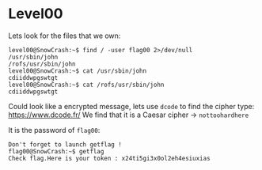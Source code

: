 # Level00

Lets look for the files that we own:

```shell
level00@SnowCrash:~$ find / -user flag00 2>/dev/null
/usr/sbin/john
/rofs/usr/sbin/john
level00@SnowCrash:~$ cat /usr/sbin/john
cdiiddwpgswtgt
level00@SnowCrash:~$ cat /rofs/usr/sbin/john
cdiiddwpgswtgt
```

Could look like a encrypted message, lets use `dcode` to find the cipher type:
https://www.dcode.fr/
We find that it is a Caesar cipher -> `nottoohardhere`

It is the password of `flag00`:
```shell
Don't forget to launch getflag !
flag00@SnowCrash:~$ getflag
Check flag.Here is your token : x24ti5gi3x0ol2eh4esiuxias
```
